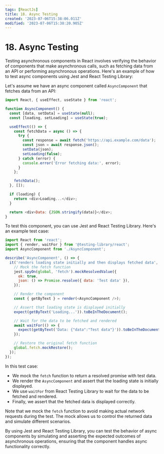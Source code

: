 ```yaml
---
tags: [ReactJs]
title: 18. Async Testing
created: '2023-07-06T15:38:06.011Z'
modified: '2023-07-06T15:38:20.905Z'
---
```


# 18\. Async Testing

Testing asynchronous components in React involves verifying the behavior of components that make asynchronous calls, such as fetching data from an API or performing asynchronous operations. Here's an example of how to test async components using Jest and React Testing Library:

Let's assume we have an async component called `AsyncComponent` that fetches data from an API:

```js
import React, { useEffect, useState } from 'react';

function AsyncComponent() {
  const [data, setData] = useState(null);
  const [loading, setLoading] = useState(true);

  useEffect(() => {
    const fetchData = async () => {
      try {
        const response = await fetch('https://api.example.com/data');
        const json = await response.json();
        setData(json);
        setLoading(false);
      } catch (error) {
        console.error('Error fetching data:', error);
      }
    };

    fetchData();
  }, []);

  if (loading) {
    return <div>Loading...</div>;
  }

  return <div>Data: {JSON.stringify(data)}</div>;
}
```

To test this component, you can use Jest and React Testing Library. Here's an example test case:

```js
import React from 'react';
import { render, waitFor } from '@testing-library/react';
import AsyncComponent from './AsyncComponent';

describe('AsyncComponent', () => {
  it('renders loading state initially and then displays fetched data', async () => {
    // Mock the fetch function
    jest.spyOn(global, 'fetch').mockResolvedValue({
      ok: true,
      json: () => Promise.resolve({ data: 'Test data' }),
    });

    // Render the component
    const { getByText } = render(<AsyncComponent />);

    // Assert that loading state is displayed initially
    expect(getByText('Loading...')).toBeInTheDocument();

    // Wait for the data to be fetched and rendered
    await waitFor(() => {
      expect(getByText('Data: {"data":"Test data"}')).toBeInTheDocument();
    });

    // Restore the original fetch function
    global.fetch.mockRestore();
  });
});
```

In this test case:

- We mock the `fetch` function to return a resolved promise with test data.
- We render the `AsyncComponent` and assert that the loading state is initially displayed.
- We use `waitFor` from React Testing Library to wait for the data to be fetched and rendered.
- Finally, we assert that the fetched data is displayed correctly.

Note that we mock the `fetch` function to avoid making actual network requests during the test. The mock allows us to control the returned data and simulate different scenarios.

By using Jest and React Testing Library, you can test the behavior of async components by simulating and asserting the expected outcomes of asynchronous operations, ensuring that the component handles async functionality correctly.
